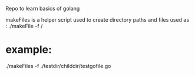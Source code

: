 Repo to learn basics of golang

makeFiles is a helper script used to create directory paths and files used as :
./makeFile -f <path to create>/<file to create>

example:
=======
./makeFiles -f ./testdir/childdir/testgofile.go
